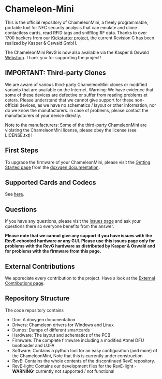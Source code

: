 Chameleon-Mini
==============
This is the official repository of ChameleonMini, a freely programmable, portable tool for NFC security analysis that can emulate and clone contactless cards, read RFID tags and sniff/log RF data. Thanks to over 1700 backers from our [Kickstarter project](https://www.kickstarter.com/projects/1980078555/chameleonmini-a-versatile-nfc-card-emulator-and-mo), the current Revision G has been realized by Kasper & Oswald GmbH.

The ChameleonMini RevG is now also available via the Kasper & Oswald [Webshop](https://shop.kasper.it/). Thank you for supporting the project!

IMPORTANT: Third-party Clones
------------------
We are aware of various third-party ChameleonMini clones or modified variants that are available on the Internet. Warning: We have evidence that some of these devices are defective or suffer from reading problems et cetera. Please understand that we cannot give support for these non-official devices, as we have no schematics / layout or other information, nor do we know the manufacturers. In case of problems, please contact the manufacturers of your device directly. 

Note to the manufacturers: Some of the third-party ChameleonMini are violating the ChameleonMini license, please obey the license (see LICENSE.txt)!

First Steps
-----------
To upgrade the firmware of your ChameleonMini, please visit the [Getting Started page](https://rawgit.com/emsec/ChameleonMini/master/Doc/Doxygen/html/_page__getting_started.html) from the [doxygen documentation](http://rawgit.com/emsec/ChameleonMini/master/Doc/Doxygen/html/index.html).

Supported Cards and Codecs
--------------------------
See [here](https://github.com/emsec/ChameleonMini/wiki/Supported-Cards-and--Codecs).


Questions
---------
If you have any questions, please visit the [Issues page](https://github.com/emsec/ChameleonMini/issues) and ask your questions there so everyone benefits from the answer. 

**Please note that we cannot give any support if you have issues with the RevE-rebooted hardware or any GUI. Please use this issues page only for problems with the RevG hardware as distributed by Kasper & Oswald and for problems with the firmware from this page.**

External Contributions
----------------------
We appreciate every contribution to the project. Have a look at the [External Contributions page](https://github.com/emsec/ChameleonMini/wiki/External-Contributions).

Repository Structure
--------------------
The code repository contains
* Doc: A doxygen documentation 
* Drivers: Chameleon drivers for Windows and Linux
* Dumps: Dumps of different smartcards
* Hardware: The layout and schematics of the PCB
* Firmware: The complete firmware including a modified Atmel DFU bootloader and LUFA
* Software: Contains a python tool for an easy configuration (and more) of the ChameleonMini, Note that this is currently under construction
* RevE: Contains the whole contents of the discontinued RevE repository.
* RevE-light: Contains our development files for the RevE-light - **WARNING:** currently not supported / not functional
